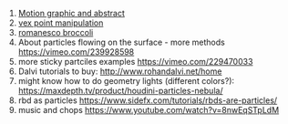 1. [Motion graphic and abstract](https://www.sidefx.com/profile/Niels%20PRAYER/)
2. [vex point manipulation](https://www.provideocoalition.com/houdini-vex-point-manipulation/)
3. [romanesco broccoli](https://www.youtube.com/watch?v=5OniaLMVeyM&feature=youtu.be)
4. About particles flowing on the surface - more methods https://vimeo.com/239928598
5. more sticky partciles examples https://vimeo.com/229470033
6. Dalvi tutorials to buy: http://www.rohandalvi.net/home
7. might know how to do geometry lights (different colors?): https://maxdepth.tv/product/houdini-particles-nebula/
8. rbd as particles https://www.sidefx.com/tutorials/rbds-are-particles/
9. music and chops https://www.youtube.com/watch?v=8nwEqSTpLdM
